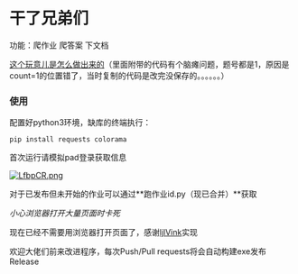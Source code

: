 # 干了兄弟们 #

功能：爬作业 爬答案 下文档

[这个玩意儿是怎么做出来的](https://www.52pojie.cn/thread-1613563-1-1.html)（里面附带的代码有个脑瘫问题，题号都是1，原因是count=1的位置错了，当时复制的代码是改完没保存的。。。。。。）

### 使用

配置好python3环境，缺库的终端执行：

`pip install requests colorama`

首次运行请模拟pad登录获取信息

[![LfbpCR.png](https://s1.ax1x.com/2022/04/23/LfbpCR.png)](https://imgtu.com/i/LfbpCR)

对于已发布但未开始的作业可以通过**跑作业id.py（现已合并）**获取

*小心浏览器打开大量页面时卡死*

现在已经不需要用浏览器打开页面了，感谢[ljlVink](https://github.com/ljlVink)实现

欢迎大佬们前来改进程序，每次Push/Pull requests将会自动构建exe发布Release
